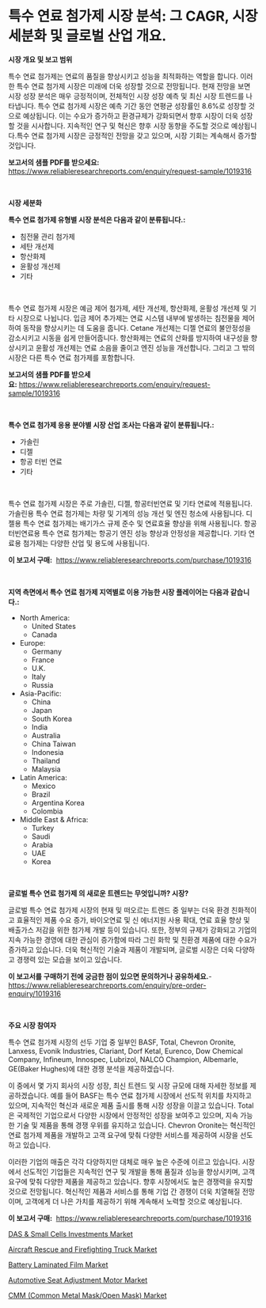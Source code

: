 <p><h1>특수 연료 첨가제 시장 분석: 그 CAGR, 시장 세분화 및 글로벌 산업 개요.</h1></p><p><strong>시장 개요 및 보고 범위</strong></p>
<p><p>특수 연료 첨가제는 연료의 품질을 향상시키고 성능을 최적화하는 역할을 합니다. 이러한 특수 연료 첨가제 시장은 미래에 더욱 성장할 것으로 전망됩니다. 현재 전망을 보면 시장 성장 분석은 매우 긍정적이며, 전체적인 시장 성장 예측 및 최신 시장 트렌드를 나타냅니다. 특수 연료 첨가제 시장은 예측 기간 동안 연평균 성장률인 8.6%로 성장할 것으로 예상됩니다. 이는 수요가 증가하고 환경규제가 강화되면서 향후 시장이 더욱 성장할 것을 시사합니다. 지속적인 연구 및 혁신은 향후 시장 동향을 주도할 것으로 예상됩니다.특수 연료 첨가제 시장은 긍정적인 전망을 갖고 있으며, 시장 기회는 계속해서 증가할 것입니다.</p></p>
<p><strong>보고서의 샘플 PDF를 받으세요:</strong> <a href="https://www.reliableresearchreports.com/enquiry/request-sample/1019316">https://www.reliableresearchreports.com/enquiry/request-sample/1019316</a></p>
<p>&nbsp;</p>
<p><strong>시장 세분화</strong></p>
<p><strong>특수 연료 첨가제 유형별 시장 분석은 다음과 같이 분류됩니다.:</strong></p>
<p><ul><li>침전물 관리 첨가제</li><li>세탄 개선제</li><li>항산화제</li><li>윤활성 개선제</li><li>기타</li></ul></p>
<p>&nbsp;</p>
<p><p>특수 연료 첨가제 시장은 예금 제어 첨가제, 세탄 개선제, 항산화제, 윤활성 개선제 및 기타 시장으로 나뉩니다. 입금 제어 추가제는 연료 시스템 내부에 발생하는 침전물을 제어하여 동작을 향상시키는 데 도움을 줍니다. Cetane 개선제는 디젤 연료의 불안정성을 감소시키고 시동을 쉽게 만들어줍니다. 항산화제는 연료의 산화를 방지하여 내구성을 향상시키고 윤활성 개선제는 연료 소음을 줄이고 엔진 성능을 개선합니다. 그리고 그 밖의 시장은 다른 특수 연료 첨가제를 포함합니다.</p></p>
<p><strong>보고서의 샘플 PDF를 받으세요:</strong>&nbsp;<a href="https://www.reliableresearchreports.com/enquiry/request-sample/1019316">https://www.reliableresearchreports.com/enquiry/request-sample/1019316</a></p>
<p>&nbsp;</p>
<p><strong> 특수 연료 첨가제 응용 분야별 시장 산업 조사는 다음과 같이 분류됩니다.:</strong></p>
<p><ul><li>가솔린</li><li>디젤</li><li>항공 터빈 연료</li><li>기타</li></ul></p>
<p>&nbsp;</p>
<p><p>특수 연료 첨가제 시장은 주로 가솔린, 디젤, 항공터빈연료 및 기타 연료에 적용됩니다. 가솔린용 특수 연료 첨가제는 차량 및 기계의 성능 개선 및 엔진 청소에 사용됩니다. 디젤용 특수 연료 첨가제는 배기가스 규제 준수 및 연료효율 향상을 위해 사용됩니다. 항공터빈연료용 특수 연료 첨가제는 항공기 엔진 성능 향상과 안정성을 제공합니다. 기타 연료용 첨가제는 다양한 산업 및 용도에 사용됩니다.</p></p>
<p><strong>이 보고서 구매:</strong>&nbsp; <a href="https://www.reliableresearchreports.com/purchase/1019316">https://www.reliableresearchreports.com/purchase/1019316</a></p>
<p>&nbsp;</p>
<p><strong>지역 측면에서 특수 연료 첨가제 지역별로 이용 가능한 시장 플레이어는 다음과 같습니다.:</strong></p>
<p><ul>
    <li>
        North America:
        <ul>
            <li>United States</li>
            <li>Canada</li>
        </ul>
    </li>
    <li>
        Europe:
        <ul>
            <li>Germany</li>
            <li>France</li>
            <li>U.K.</li>
            <li>Italy</li>
            <li>Russia</li>
        </ul>
    </li>
    <li>
        Asia-Pacific:
        <ul>
            <li>China</li>
            <li>Japan</li>
            <li>South Korea</li>
            <li>India</li>
            <li>Australia</li>
            <li>China Taiwan</li>
            <li>Indonesia</li>
            <li>Thailand</li>
            <li>Malaysia</li>
        </ul>
    </li>
    <li>
        Latin America:
        <ul>
            <li>Mexico</li>
            <li>Brazil</li>
            <li>Argentina Korea</li>
            <li>Colombia</li>
        </ul>
    </li>
    <li>
        Middle East & Africa:
        <ul>
            <li>Turkey</li>
            <li>Saudi</li>
            <li>Arabia</li>
            <li>UAE</li>
            <li>Korea</li>
        </ul>
    </li>
    </ul></p>
<p>&nbsp;</p>
<p><strong>글로벌 특수 연료 첨가제 의 새로운 트렌드는 무엇입니까? 시장?</strong></p>
<p><p>글로벌 특수 연료 첨가제 시장의 현재 및 떠오르는 트렌드 중 일부는 더욱 환경 친화적이고 효율적인 제품 수요 증가, 바이오연료 및 신 에너지원 사용 확대, 연료 효율 향상 및 배출가스 저감을 위한 첨가제 개발 등이 있습니다. 또한, 정부의 규제가 강화되고 기업의 지속 가능한 경영에 대한 관심이 증가함에 따라 그린 화학 및 친환경 제품에 대한 수요가 증가하고 있습니다. 더욱 혁신적인 기술과 제품이 개발되며, 글로벌 시장은 더욱 다양하고 경쟁력 있는 모습을 보이고 있습니다.</p></p>
<p><strong>이 보고서를 구매하기 전에 궁금한 점이 있으면 문의하거나 공유하세요.</strong>- <a href="https://www.reliableresearchreports.com/enquiry/pre-order-enquiry/1019316">https://www.reliableresearchreports.com/enquiry/pre-order-enquiry/1019316</a></p>
<p>&nbsp;</p>
<p><strong>주요 시장 참여자</strong></p>
<p><p>특수 연료 첨가제 시장의 선두 기업 중 일부인 BASF, Total, Chevron Oronite, Lanxess, Evonik Industries, Clariant, Dorf Ketal, Eurenco, Dow Chemical Company, Infineum, Innospec, Lubrizol, NALCO Champion, Albemarle, GE(Baker Hughes)에 대한 경쟁 분석을 제공하겠습니다.</p><p>이 중에서 몇 가지 회사의 시장 성장, 최신 트렌드 및 시장 규모에 대해 자세한 정보를 제공하겠습니다. 예를 들어 BASF는 특수 연료 첨가제 시장에서 선도적 위치를 차지하고 있으며, 지속적인 혁신과 새로운 제품 출시를 통해 시장 성장을 이끌고 있습니다. Total은 국제적인 기업으로서 다양한 시장에서 안정적인 성장을 보여주고 있으며, 지속 가능한 기술 및 제품을 통해 경쟁 우위를 유지하고 있습니다. Chevron Oronite는 혁신적인 연료 첨가제 제품을 개발하고 고객 요구에 맞춰 다양한 서비스를 제공하여 시장을 선도하고 있습니다.</p><p>이러한 기업의 매출은 각각 다양하지만 대체로 매우 높은 수준에 이르고 있습니다. 시장에서 선도적인 기업들은 지속적인 연구 및 개발을 통해 품질과 성능을 향상시키며, 고객 요구에 맞춰 다양한 제품을 제공하고 있습니다. 향후 시장에서도 높은 경쟁력을 유지할 것으로 전망됩니다. 혁신적인 제품과 서비스를 통해 기업 간 경쟁이 더욱 치열해질 전망이며, 고객에게 더 나은 가치를 제공하기 위해 계속해서 노력할 것으로 예상됩니다.</p></p>
<p><strong>이 보고서 구매:</strong>&nbsp;&nbsp;<a href="https://www.reliableresearchreports.com/purchase/1019316">https://www.reliableresearchreports.com/purchase/1019316</a></p>
<p><p><a href="https://github.com/beatblasta/Market-Research-Report-List-2/blob/main/das-small-cells-investments-market.md">DAS & Small Cells Investments Market</a></p><p><a href="https://view.publitas.com/reportprime-1/aircraft-rescue-and-firefighting-truck-market-insights-market-players-and-forecast-till-2031/">Aircraft Rescue and Firefighting Truck Market</a></p><p><a href="https://extreme-scabiosa-c81.notion.site/Battery-Laminated-Film-Market-Size-Growing-and-Forecasted-for-period-from-2024-2031-and-provides-c-107f9d5b902546d492ef696d8fc867e0">Battery Laminated Film Market</a></p><p><a href="https://view.publitas.com/reportprime-1/automotive-seat-adjustment-motor-market-research-report-provides-thorough-industry-overview-which-offers-an-in-depth-analysis-of-product-trends-and-new-market-divisions/">Automotive Seat Adjustment Motor Market</a></p><p><a href="https://carnation-joke-41f.notion.site/CMM-Common-Metal-Mask-Open-Mask-Market-Challenges-Opportunities-and-Growth-Drivers-and-Major-Ma-f1721b379a9147b4b556ea85c5f66c64">CMM (Common Metal Mask/Open Mask) Market</a></p></p>
